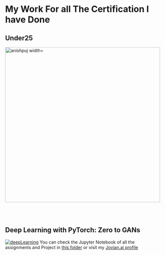 # My Work For all The Certification I have Done

## Under25
<p><img align="center" src="https://github.com/Anishpuj/Certificates/assets/98417394/a069a0e0-8cf6-461b-814e-54d178376af6" alt="anishpuj width="500" height="500"/></p> <br> <br>




## Deep Learning with PyTorch: Zero to GANs
[![deepLearning](./CertificateJPG/deepLearning.jpg)](https://jovian.ai/certificate/MFQTGOJXGQ)
You can check the Jupyter Notebook of all the assignments and Project in [this folder](./Deep_Learning) or visit my [Jovian.ai profile](https://jovian.ai/anurag3301)
